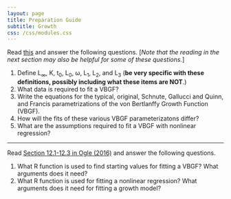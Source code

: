 ```yaml
---
layout: page
title: Preparation Guide
subtitle: Growth
css: /css/modules.css
---
```


Read [this](NOTES/Growth) and answer the following questions. [*Note that the reading in the next section may also be helpful for some of these questions.*]

1. Define L<sub>&#8734;</sub>, K, t<sub>0</sub>, L<sub>0</sub>, &omega;, L<sub>1</sub>, L<sub>2</sub>, and L<sub>3</sub> (**be very specific with these definitions, possibly including what these items are NOT**.)
1. What data is required to fit a VBGF?
1. Write the equations for the typical, original, Schnute, Gallucci and Quinn, and Francis parametrizations of the von Bertlanffy Growth Function (VBGF).
1. How will the fits of these various VBGF parameterizatons differ?
1. What are the assumptions required to fit a VBGF with nonlinear regression?

----

Read [Section 12.1-12.3 in Ogle (2016)](RESOURCES/Ogle_Growth.pdf) and answer the following questions.

1. What R function is used to find starting values for fitting a VBGF? What arguments does it need?
1. What R function is used for fitting a nonlinear regression? What arguments does it need for fitting a growth model?

